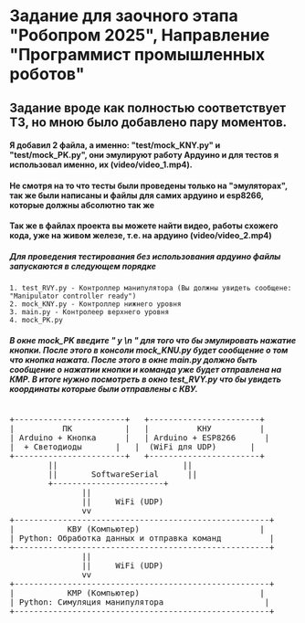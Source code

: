 # Задание для заочного этапа "Робопром 2025", Направление "Программист промышленных роботов"

## Задание вроде как полностью соответствует ТЗ, но мною было добавлено пару моментов. 
#### Я добавил 2 файла, а именно:  "test/mock_KNY.py" и "test/mock_PK.py", они эмулируют работу Ардуино и для тестов я использовал именно, их (video/video_1.mp4).

#### Не смотря на то что тесты были проведены только на "эмуляторах", так же были написаны и файлы для самих ардуино и esp8266, которые должны абсолютно так же 
#### Так же в файлах проекта вы можете найти видео, работы схожего кода, уже на живом железе, т.е. на ардуино (video/video_2.mp4)

##### Для проведения тестирования без использования ардуино файлы запускаются в следующем порядке
	1. test_RVY.py - Контроллер манипулятора (Вы должны увидеть сообщене: "Manipulator controller ready")
	2. mock_KNY.py - Контроллер нижнего уровня
	3. main.py - Контролеер верхнего уровня
	4. mock_PK.py
#####  В окне mock_PK введите " y \n " для того что бы эмулировать нажатие кнопки. После этого в консоли mock_KNU.py будет сообщение о том что кнопка нажата. После этого в окне main.py должно быть сообщение о нажатии кнопки и команда уже будет отправлена на КМР. В итоге нужно посмотреть в окно test_RVY.py что бы увидеть координаты которые были отправлены с КВУ.<pre>
<pre>
+-----------------------+   +-----------------------+
|          ПК           |   |          КНУ          |
| Arduino + Кнопка      |   | Arduino + ESP8266      |
|  + Светодиоды       |   |  (WiFi для UDP)       |
+-----------------------+   +-----------------------+
        ||                          ||
        ||       SoftwareSerial      ||
        +-----------------------+
               ||
               ||     WiFi (UDP)     
               vv
+-----------------------------------------------------+
|           КВУ (Компьютер)                         |
| Python: Обработка данных и отправка команд          |
+-----------------------------------------------------+
               ||
               ||     WiFi (UDP)     
               vv
+-----------------------------------------------------+
|           КМР (Компьютер)                         |
| Python: Симуляция манипулятора                     |
+-----------------------------------------------------+
</pre>
